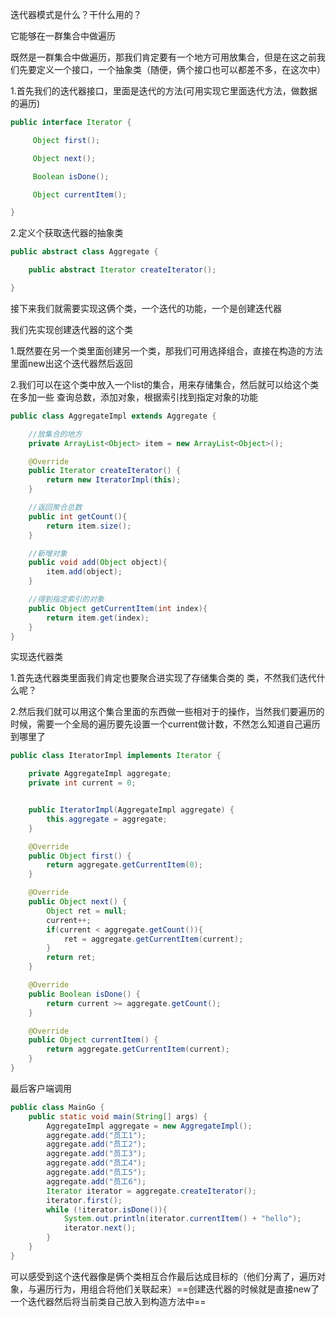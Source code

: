 迭代器模式是什么？干什么用的？



它能够在一群集合中做遍历



既然是一群集合中做遍历，那我们肯定要有一个地方可用放集合，但是在这之前我们先要定义一个接口，一个抽象类（随便，俩个接口也可以都差不多，在这次中）



1.首先我们的迭代器接口，里面是迭代的方法(可用实现它里面迭代方法，做数据的遍历)

```java
public interface Iterator {

     Object first();

     Object next();

     Boolean isDone();

     Object currentItem();

}
```

2.定义个获取迭代器的抽象类

```java
public abstract class Aggregate {

    public abstract Iterator createIterator();

}
```

接下来我们就需要实现这俩个类，一个迭代的功能，一个是创建迭代器

我们先实现创建迭代器的这个类

1.既然要在另一个类里面创建另一个类，那我们可用选择组合，直接在构造的方法里面new出这个迭代器然后返回

2.我们可以在这个类中放入一个list的集合，用来存储集合，然后就可以给这个类在多加一些 查询总数，添加对象，根据索引找到指定对象的功能

```java
public class AggregateImpl extends Aggregate {

    //放集合的地方
    private ArrayList<Object> item = new ArrayList<Object>();

    @Override
    public Iterator createIterator() {
        return new IteratorImpl(this);
    }

    //返回聚合总数
    public int getCount(){
        return item.size();
    }

    //新增对象
    public void add(Object object){
        item.add(object);
    }

    //得到指定索引的对象
    public Object getCurrentItem(int index){
        return item.get(index);
    }
}
```



实现迭代器类

1.首先迭代器类里面我们肯定也要聚合进实现了存储集合类的 类，不然我们迭代什么呢？

2.然后我们就可以用这个集合里面的东西做一些相对于的操作，当然我们要遍历的时候，需要一个全局的遍历要先设置一个current做计数，不然怎么知道自己遍历到哪里了

```java
public class IteratorImpl implements Iterator {

    private AggregateImpl aggregate;
    private int current = 0;


    public IteratorImpl(AggregateImpl aggregate) {
        this.aggregate = aggregate;
    }

    @Override
    public Object first() {
        return aggregate.getCurrentItem(0);
    }

    @Override
    public Object next() {
        Object ret = null;
        current++;
        if(current < aggregate.getCount()){
            ret = aggregate.getCurrentItem(current);
        }
        return ret;
    }

    @Override
    public Boolean isDone() {
        return current >= aggregate.getCount();
    }

    @Override
    public Object currentItem() {
        return aggregate.getCurrentItem(current);
    }
}
```



最后客户端调用

```java
public class MainGo {
    public static void main(String[] args) {
        AggregateImpl aggregate = new AggregateImpl();
        aggregate.add("员工1");
        aggregate.add("员工2");
        aggregate.add("员工3");
        aggregate.add("员工4");
        aggregate.add("员工5");
        aggregate.add("员工6");
        Iterator iterator = aggregate.createIterator();
        iterator.first();
        while (!iterator.isDone()){
            System.out.println(iterator.currentItem() + "hello");
            iterator.next();
        }
    }
}
```



可以感受到这个迭代器像是俩个类相互合作最后达成目标的（他们分离了，遍历对象，与遍历行为，用组合将他们关联起来）==创建迭代器的时候就是直接new了一个迭代器然后将当前类自己放入到构造方法中==